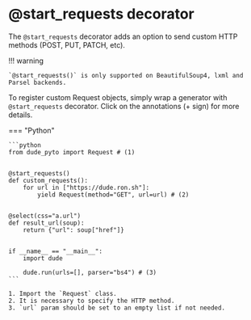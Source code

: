 # @start_requests decorator

The `@start_requests` decorator adds an option to send custom HTTP methods (POST, PUT, PATCH, etc).

!!! warning

    `@start_requests()` is only supported on BeautifulSoup4, lxml and Parsel backends.

To register custom Request objects, simply wrap a generator with `@start_requests` decorator.
Click on the annotations (+ sign) for more details.

=== "Python"

    ```python
    from dude_pyto import Request # (1)


    @start_requests()
    def custom_requests():
        for url in ["https://dude.ron.sh"]:
            yield Request(method="GET", url=url) # (2)


    @select(css="a.url")
    def result_url(soup):
        return {"url": soup["href"]}


    if __name__ == "__main__":
        import dude

        dude.run(urls=[], parser="bs4") # (3)
    ```

    1. Import the `Request` class.
    2. It is necessary to specify the HTTP method.
    3. `url` param should be set to an empty list if not needed.
